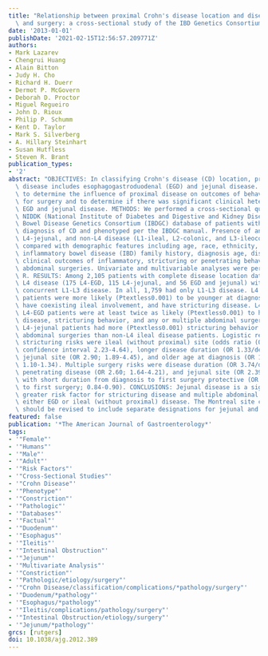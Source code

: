 ```yaml
---
title: "Relationship between proximal Crohn's disease location and disease behavior\
  \ and surgery: a cross-sectional study of the IBD Genetics Consortium"
date: '2013-01-01'
publishDate: '2021-02-15T12:56:57.209771Z'
authors:
- Mark Lazarev
- Chengrui Huang
- Alain Bitton
- Judy H. Cho
- Richard H. Duerr
- Dermot P. McGovern
- Deborah D. Proctor
- Miguel Regueiro
- John D. Rioux
- Philip P. Schumm
- Kent D. Taylor
- Mark S. Silverberg
- A. Hillary Steinhart
- Susan Hutfless
- Steven R. Brant
publication_types:
- '2'
abstract: "OBJECTIVES: In classifying Crohn's disease (CD) location, proximal (L4)\
  \ disease includes esophagogastroduodenal (EGD) and jejunal disease. Our aim was\
  \ to determine the influence of proximal disease on outcomes of behavior and need\
  \ for surgery and to determine if there was significant clinical heterogeneity between\
  \ EGD and jejunal disease. METHODS: We performed a cross-sectional query of the\
  \ NIDDK (National Institute of Diabetes and Digestive and Kidney Disease) Inflammatory\
  \ Bowel Disease Genetics Consortium (IBDGC) database of patients with a confirmed\
  \ diagnosis of CD and phenotyped per the IBDGC manual. Presence of any L4, L4-EGD,\
  \ L4-jejunal, and non-L4 disease (L1-ileal, L2-colonic, and L3-ileocolonic) was\
  \ compared with demographic features including age, race, ethnicity, smoking and\
  \ inflammatory bowel disease (IBD) family history, diagnosis age, disease duration,\
  \ clinical outcomes of inflammatory, stricturing or penetrating behavior, and CD\
  \ abdominal surgeries. Univariate and multivariable analyses were performed with\
  \ R. RESULTS: Among 2,105 patients with complete disease location data, 346 had\
  \ L4 disease (175 L4-EGD, 115 L4-jejunal, and 56 EGD and jejunal) with 321 having\
  \ concurrent L1-L3 disease. In all, 1,759 had only L1-L3 disease. L4 vs. non-L4\
  \ patients were more likely (Ptextless0.001) to be younger at diagnosis, non-smokers,\
  \ have coexisting ileal involvement, and have stricturing disease. L4-jejunal vs.\
  \ L4-EGD patients were at least twice as likely (Ptextless0.001) to have had ileal\
  \ disease, stricturing behavior, and any or multiple abdominal surgeries. Remarkably,\
  \ L4-jejunal patients had more (Ptextless0.001) stricturing behavior and multiple\
  \ abdominal surgeries than non-L4 ileal disease patients. Logistic regression showed\
  \ stricturing risks were ileal (without proximal) site (odds ratio (OR) 3.18; 95%\
  \ confidence interval 2.23-4.64), longer disease duration (OR 1.33/decade; 1.19-1.49),\
  \ jejunal site (OR 2.90; 1.89-4.45), and older age at diagnosis (OR 1.21/decade;\
  \ 1.10-1.34). Multiple surgery risks were disease duration (OR 3.74/decade; 3.05-4.64),\
  \ penetrating disease (OR 2.60; 1.64-4.21), and jejunal site (OR 2.39; 1.36-4.20),\
  \ with short duration from diagnosis to first surgery protective (OR 0.87/decade\
  \ to first surgery; 0.84-0.90). CONCLUSIONS: Jejunal disease is a significantly\
  \ greater risk factor for stricturing disease and multiple abdominal surgeries than\
  \ either EGD or ileal (without proximal) disease. The Montreal site classification\
  \ should be revised to include separate designations for jejunal and EGD disease."
featured: false
publication: '*The American Journal of Gastroenterology*'
tags:
- '"Female"'
- '"Humans"'
- '"Male"'
- '"Adult"'
- '"Risk Factors"'
- '"Cross-Sectional Studies"'
- '"Crohn Disease"'
- '"Phenotype"'
- '"Constriction"'
- '"Pathologic"'
- '"Databases"'
- '"Factual"'
- '"Duodenum"'
- '"Esophagus"'
- '"Ileitis"'
- '"Intestinal Obstruction"'
- '"Jejunum"'
- '"Multivariate Analysis"'
- '"Constriction"'
- '"Pathologic/etiology/surgery"'
- '"Crohn Disease/classification/complications/*pathology/surgery"'
- '"Duodenum/*pathology"'
- '"Esophagus/*pathology"'
- '"Ileitis/complications/pathology/surgery"'
- '"Intestinal Obstruction/etiology/surgery"'
- '"Jejunum/*pathology"'
grcs: [rutgers]
doi: 10.1038/ajg.2012.389
---
```


